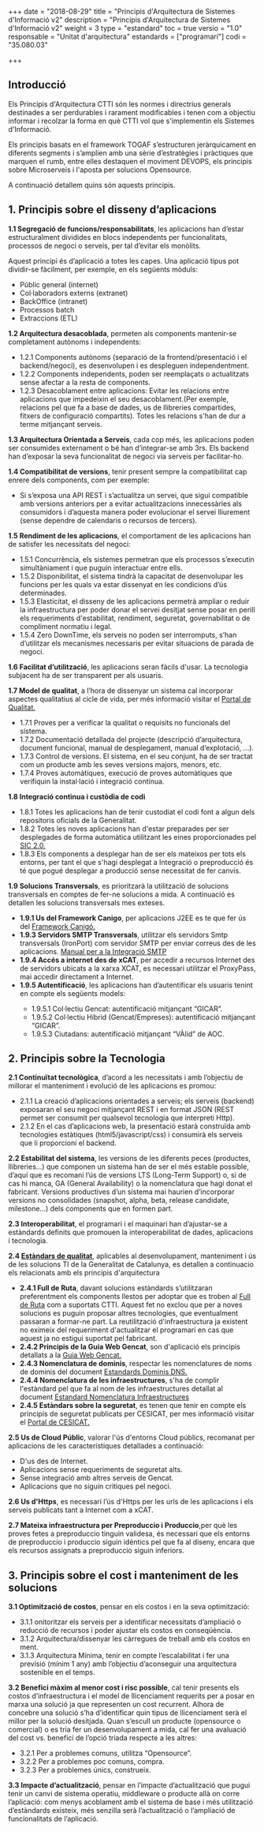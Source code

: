 +++
date        = "2018-08-29"
title       = "Principis d'Arquitectura de Sistemes d'Informació v2"
description = "Principis d'Arquitectura de Sistemes d'Informació v2"
weight		= 3
type = "estandard"
toc         = true
versio      = "1.0"
responsable = "Unitat d'arquitectura"
estandards =  ["programari"]
codi = "35.080.03"

+++
## Introducció


Els Principis d'Arquitectura CTTI són les normes i directrius generals destinades a ser perdurables i rarament modificables i  tenen com a objectiu informar i recolzar la forma en què CTTI vol que s'implementin els Sistemes d'Informació.

Els principis basats en el framework TOGAF s’estructuren jeràrquicament en diferents segments i s’amplien amb una sèrie d’estratègies i pràctiques que marquen el rumb, entre elles destaquen el moviment DEVOPS, els principis sobre Microserveis i l'aposta per solucions Opensource.

<p>A continuació detallem quins són aquests principis.</p>



## 1. Principis sobre el disseny d’aplicacions

<p><strong>1.1 Segregació de funcions/responsabilitats</strong>, les aplicacions han d’estar estructuralment dividides en blocs independents per funcionalitats, processos de negoci o serveis, per tal d’evitar els monòlits.</p><p>Aquest principi és d’aplicació a totes les capes. Una aplicació tipus pot dividir-se fàcilment, per exemple, en els següents mòduls:</p>

<ul>
    <li>Públic general (internet)</li>
    <li>Col·laboradors externs (extranet)</li>
    <li>BackOffice (intranet)</li>
    <li>Processos batch</li>
    <li>Extraccions (ETL)</li>
</ul>

<p><strong>1.2 Arquitectura desacoblada</strong>, permeten als components mantenir-se completament autònoms i independents:</p>

<ul>
    <li>1.2.1 Components autònoms (separació de la frontend/presentació i el backend/negoci), es desenvolupen i es despleguen independentment.</li>
    <li>1.2.2 Components independents, poden ser reemplaçats o actualitzats sense afectar a la resta de components.</li>
	<li>1.2.3 Desacoblament entre aplicacions: Evitar les relacions entre aplicacions que impedeixin el seu desacoblament.(Per exemple, relacions pel que fa a base de dades, us de llibreries compartides, fitxers de configuració compartits). Totes les relacions s'han de dur a terme mitjançant serveis.</li>
</ul>

<p><strong>1.3 Arquitectura Orientada a Serveis</strong>, cada cop més, les aplicacions poden ser consumides externament o bé han d’integrar-se amb 3rs. Els backend han d’exposar la seva funcionalitat de negoci via serveis per facilitar-ho. 

<p><strong>1.4 Compatibilitat de versions</strong>, tenir present sempre la compatibilitat cap enrere dels components, com per exemple: </p>

<ul>
    <li> Si s’exposa una API REST i s’actualitza un servei, que sigui compatible amb versions anteriors per a evitar actualitzacions innecessàries als consumidors i d’aquesta manera poder evolucionar el servei lliurement (sense dependre de calendaris o recursos de tercers).</li>
</ul>

<p><strong>1.5 Rendiment de les aplicacions</strong>, el comportament de les  aplicacions han de satisfer les necessitats del negoci:</p>

<ul>
    <li>1.5.1 Concurrència, els sistemes permetran que els processos s’executin simultàniament i que puguin interactuar entre ells.</li>
    <li>1.5.2 Disponibilitat, el sistema tindrà la capacitat de desenvolupar les funcions per les quals va estar dissenyat en les condicions d’ús determinades.</li>
    <li>1.5.3 Elasticitat, el disseny de les aplicacions permetrà ampliar o reduir la infraestructura per poder donar el servei desitjat sense posar en perill els requeriments d'estabilitat, rendiment, seguretat, governabilitat o de compliment normatiu i legal.</li>
    <li>1.5.4 Zero DownTime, els serveis no poden ser interromputs, s’han d’utilitzar els mecanismes necessaris per evitar situacions de parada de negoci.</li>
</ul>

<p><strong>1.6 Facilitat d’utilització</strong>, les aplicacions seran fàcils d'usar. La tecnologia subjacent ha de ser transparent per als usuaris.</p>

<p><strong>1.7 Model de qualitat</strong>, a l’hora de dissenyar un sistema cal incorporar aspectes qualitatius al cicle de vida, per més informació visitar el <a href="https://qualitat.solucions.gencat.cat/">Portal de Qualitat.</a> </p>
<ul>
    <li>1.7.1 Proves per a verificar la qualitat o requisits no funcionals del sistema.</li>
    <li>1.7.2 Documentació detallada del projecte (descripció d’arquitectura, document funcional, manual de desplegament, manual d’explotació, …).</li>
    <li>1.7.3 Control de versions. El sistema, en el seu conjunt, ha de ser tractat com un producte amb les seves versions majors, menors, etc.</li>
    <li>1.7.4 Proves automàtiques, execució de proves automàtiques que verifiquin la instal·lació i integració contínua.</li>
</ul>

<p> <strong>1.8 Integració continua i custòdia de codi</strong>
<ul>
	<li> 1.8.1 Totes les aplicacions han de tenir custodiat el codi font a algun dels repositoris oficials de la Generalitat.</li>
	<li> 1.8.2 Totes les noves aplicacions han d'estar preparades per ser desplegades de forma automàtica utilitzant les eines proporcionades pel <a href="https://canigo.ctti.gencat.cat/sic-documentacio/">SIC 2.0.</a></li>
	<li> 1.8.3 Els components a desplegar han de ser els mateixos per tots els entorns, per tant el que s'hagi desplegat a Integració o preproducció és té que pogué desplegar a producció sense necessitat de fer canvis.</li>	
</ul>	

<p> <strong>1.9 Solucions Transversals</strong>, es prioritzarà la utilització de solucions transversals en comptes de fer-ne solucions a mida. A continuació es detallen les solucions transversals mes exteses.</strong>
<ul>
	<li> <strong>1.9.1 Us del Framework Canigo</strong>, per aplicacions J2EE es te que fer ús del <a href="https://canigo.ctti.gencat.cat/canigo/framework/">Framework Canigó.</a></li>
	<li><strong>1.9.3 Servidors SMTP Transversals</strong>, utilitzar els servidors Smtp transversals (IronPort) com servidor SMTP per enviar correus des de les aplicacions.
			<a href="https://portic.ctti.gencat.cat/solucions/soltecnologiques/_layouts/15/WopiFrame.aspx?sourcedoc=%2Fsolucions%2Fsoltecnologiques%2FDocuments%2FLloc%20de%20Treball%2F10%2D02%2FCTTI%5F9%2E61%5FIntegraci%C3%B3%5FSMTP%5FIronPort%2Epdf&action=view">Manual per a la Integració SMTP</a></li>
	<li><strong>1.9.4 Accés a internet des de xCAT</strong>, per accedir a recursos Internet des de servidors ubicats a la xarxa XCAT, es necessari utilitzar el ProxyPass, mai accedir directament a Internet.</li>
	<li><strong>1.9.5 Autentificació</strong>, les aplicacions han d’autentificar els usuaris tenint en compte els següents models: </li>
	<ul>
		<li>1.9.5.1 Col·lectiu Gencat: autentificació mitjançant “GICAR”.</li>
		<li>1.9.5.2 Col·lectiu Híbrid (Gencat/Empreses): autentificació mitjançant “GICAR”.</li>
		<li>1.9.5.3 Ciutadans: autentificació mitjançant “VÀlid” de AOC.</li>
	</ul>
</ul>
<p></p>

## 2. Principis sobre la Tecnologia

<p><strong>2.1 Continuïtat tecnològica</strong>, d’acord a les necessitats i amb l’objectiu de millorar el manteniment i evolució de les aplicacions es promou:

<ul>
	<li> 2.1.1 La creació d’aplicacions orientades a serveis; els serveis (backend) exposaran el seu negoci mitjançant REST i en format JSON (REST permet ser consumit per qualsevol tecnologia que interpreti Http).</li>
	<li> 2.1.2 En el cas d’aplicacions web, la presentació estarà construïda amb tecnologies estàtiques  (html5/javascript/css) i consumirà els serveis que li proporcioni el backend. </li>
</ul>

<p><strong>2.2 Estabilitat del sistema</strong>, les versions de les diferents peces (productes, llibreries...) que componen un sistema han de ser el més estable possible, d’aquí que es recomani l’ús de versions LTS (Long-Term Support) o, si de cas hi manca, GA (General Availability) o la nomenclatura que hagi donat el fabricant. Versions productives d’un sistema mai haurien d’incorporar versions no consolidades (snapshot, alpha, beta, release candidate, milestone...) dels components que en formen part.</p>

<p><strong>2.3 Interoperabilitat</strong>, el programari i el maquinari han d’ajustar-se a estàndards definits que promouen la interoperabilitat de dades, aplicacions i tecnologia.</p>

<p><strong>2.4 <a href="https://qualitat.solucions.gencat.cat/estandards/"> Estàndars de qualitat</a></strong>, aplicables al desenvolupament, manteniment i ús de les solucions TI de la Generalitat de Catalunya, es detallen a continuacio els relacionats amb els principis d'arquitectura
<ul>
<li><strong>2.4.1 Full de Ruta</strong>, davant solucions estàndards s’utilitzaran preferentment els components llestos per adoptar que es troben al <a href="https://qualitat.solucions.gencat.cat/estandards/estandard-full-ruta-programari/">Full de Ruta</a> com a suportats CTTI. Aquest fet no exclou que per a noves solucions es puguin proposar altres tecnologies, que eventualment passaran a formar-ne part. La reutilització d'infraestructura ja existent no eximeix del requeriment d'actualitzar el programari en cas que aquest ja no estigui suportat pel fabricant.</li>

<li><strong>2.4.2 Principis de la Guia Web Gencat</strong>, son d'aplicació els principis detallats a la <a href="http://guiaweb.gencat.cat/ca/inici/"> Guia Web Gencat.</a></li>

<li><strong>2.4.3 Nomenclatura de dominis</strong>, respectar les nomenclatures de noms de dominis del document <a href="https://qualitat.solucions.gencat.cat/estandards/estandard-dominis-dns/">Estandards Dominis DNS.</a></li> 
<li><strong>2.4.4 Nomenclatura de les infraestructures</strong>, s'ha de complir l'estàndard pel que fa al nom de les infraestructures detallat al document <a href="https://qualitat.solucions.gencat.cat/estandards/estandard-nomenclatura-infraestructures/">Estandard Nomenclatura Infraestructures</a></li>
<li><strong>2.4.5 Estàndars sobre la seguretat</strong>, es tenen que tenir en compte els principis de seguretat publicats per CESICAT, per mes informació visitar el <a href="https://portal.cesicat.cat/index.php">Portal de CESICAT. </a></li>
</ul>

<p><strong>2.5 Us de Cloud Públic</strong>, valorar l'ús d'entorns Cloud públics, recomanat per aplicacions de les característiques detallades a continuació:
<ul>
	<li> D'us des de Internet. </li>
	<li> Aplicacions sense requeriments de seguretat alts. </li>
	<li> Sense integració amb altres serveis de Gencat. </li>
	<li> Aplicacions que no siguin critiques pel negoci.</li>
</ul>
<p><strong>2.6 Us d'Https</strong>, es necessari l’ús d'Https per les urls de les aplicacions i els serveis publicats tant a Internet com a xCAT.
<p><strong>2.7 Mateixa infraestructura per Preproduccio i Produccio</strong>,per què les proves fetes a preproduccio tinguin validesa, és necessari que els entorns de preproduccio i produccio siguin idèntics pel que fa al diseny, encara que els recursos assignats a preproduccio siguin inferiors.</p>


## 3. Principis sobre el cost i manteniment de les solucions

<p><strong>3.1 Optimització de costos</strong>, pensar en els costos i en la seva optimització:</p>
<ul>
    <li>3.1.1 onitoritzar els serveis per a identificar necessitats d’ampliació o reducció de recursos i poder ajustar els costos en conseqüència.</li>
    <li>3.1.2 Arquitectura/dissenyar les càrregues de treball amb els costos en ment.</li>
    <li>3.1.3 Arquitectura Mínima, tenir en compte l’escalabilitat i fer una previsió (mínim 1 any) amb l’objectiu d’aconseguir una arquitectura sostenible en el temps.</li>
</ul>

<p><strong>3.2 Benefici màxim al menor cost i risc possible</strong>, cal tenir presents els costos d’infraestructura i el model de llicenciament requerits per a posar en marxa una solució ja que representen un cost recurrent. Alhora de concebre una solució s’ha d’identificar quin tipus de llicenciament serà el millor per la solució desitjada. Quan s’escull un producte (opensource o comercial) o es tria fer un desenvolupament a mida, cal fer una avaluació del cost vs. benefici de l’opció triada respecte a les altres: </p>
<ul>
    <li>3.2.1 Per a problemes comuns, utilitza “Opensource”. </li>
    <li>3.2.2 Per a problemes poc comuns, compra. </li>
    <li>3.2.3 Per a problemes únics, construeix.</li>
</ul>

<p><strong>3.3 Impacte d’actualització</strong>, pensar en l’impacte d’actualització que pugui tenir un canvi de sistema operatiu, middleware o producte allà on corre l’aplicació: com menys acoblament amb el sistema de base i més utilització d’estàndards existeix, més senzilla serà l’actualització o l’ampliació de funcionalitats de l’aplicació.</p>
